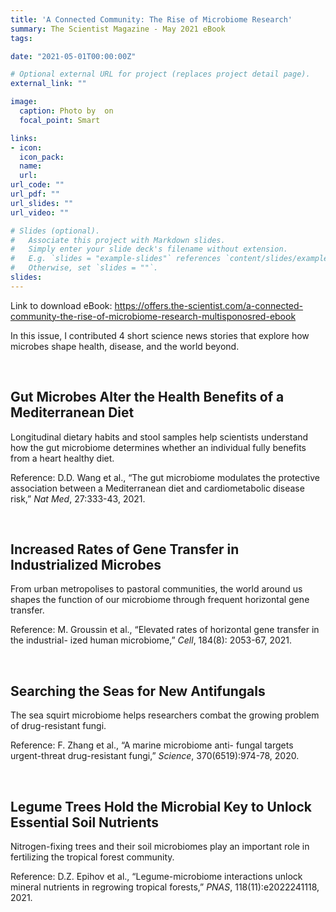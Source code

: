 ```yaml
---
title: 'A Connected Community: The Rise of Microbiome Research'
summary: The Scientist Magazine - May 2021 eBook
tags:

date: "2021-05-01T00:00:00Z"

# Optional external URL for project (replaces project detail page).
external_link: ""

image:
  caption: Photo by  on
  focal_point: Smart

links:
- icon:
  icon_pack:
  name:
  url:
url_code: ""
url_pdf: ""
url_slides: ""
url_video: ""

# Slides (optional).
#   Associate this project with Markdown slides.
#   Simply enter your slide deck's filename without extension.
#   E.g. `slides = "example-slides"` references `content/slides/example-slides.md`.
#   Otherwise, set `slides = ""`.
slides:
---
```

Link to download eBook: https://offers.the-scientist.com/a-connected-community-the-rise-of-microbiome-research-multisponosred-ebook

In this issue, I contributed 4 short science news stories that explore how microbes shape health, disease, and the world beyond.

&nbsp;
## Gut Microbes Alter the Health Benefits of a Mediterranean Diet

Longitudinal dietary habits and stool samples help scientists understand how the gut microbiome determines whether an individual fully benefits from a heart healthy diet.

Reference:
D.D. Wang et al., “The gut microbiome modulates the protective association between
a Mediterranean diet and cardiometabolic disease risk,” _Nat Med_, 27:333-43, 2021.

&nbsp;
## Increased Rates of Gene Transfer in Industrialized Microbes

From urban metropolises to pastoral communities, the world around us shapes the function of our microbiome through frequent horizontal gene transfer.

Reference:
M. Groussin et al., “Elevated rates of horizontal gene transfer in the industrial- ized human microbiome,” _Cell_, 184(8): 2053-67, 2021.

&nbsp;
## Searching the Seas for New Antifungals

The sea squirt microbiome helps researchers combat the growing problem of drug-resistant fungi.

Reference:
F. Zhang et al., “A marine microbiome anti- fungal targets urgent-threat drug-resistant fungi,” _Science_, 370(6519):974-78, 2020.

&nbsp;
## Legume Trees Hold the Microbial Key to Unlock Essential Soil Nutrients

Nitrogen-fixing trees and their soil microbiomes play an important role in fertilizing the tropical forest community.

Reference:
D.Z. Epihov et al., “Legume-microbiome interactions unlock mineral nutrients
in regrowing tropical forests,” _PNAS_, 118(11):e2022241118, 2021.
